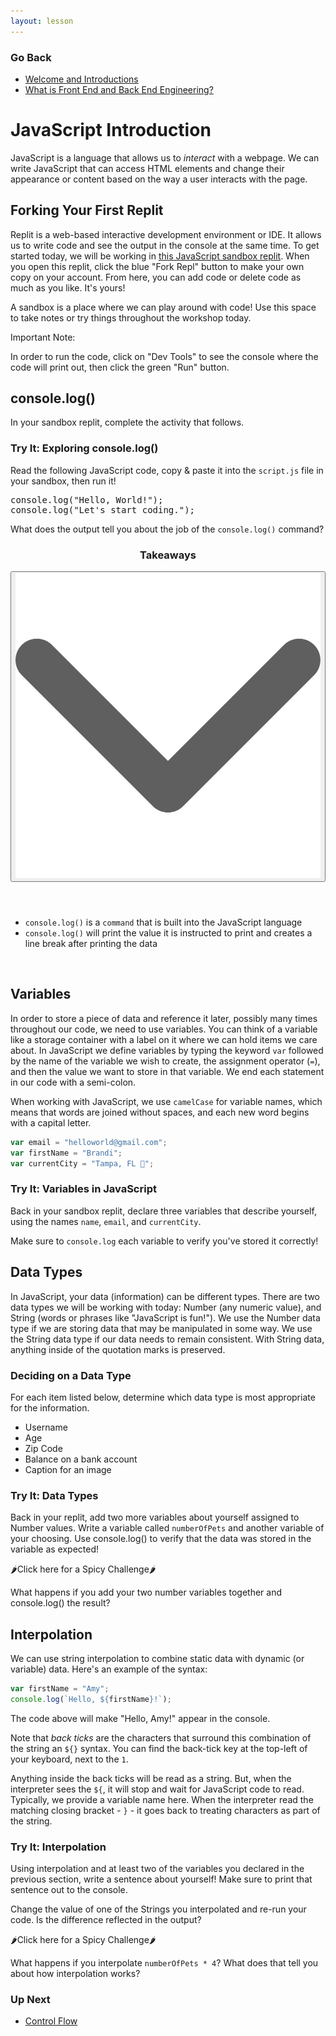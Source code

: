 ```yaml
---
layout: lesson
---
```


### Go Back

- [Welcome and Introductions](../)
- [What is Front End and Back End Engineering?](../what-is-fe-be)

# JavaScript Introduction

JavaScript is a language that allows us to _interact_ with a webpage. We can write JavaScript that can access HTML elements and change their appearance or content based on the way a user interacts with the page.

## Forking Your First Replit

Replit is a web-based interactive development environment or IDE. It allows us to write code and see the output in the console at the same time. To get started today, we will be working in <a href="https://replit.com/@turingschool/js-sandbox?v=1#index.html" target="blank">this JavaScript sandbox replit</a>. When you open this replit, click the blue "Fork Repl" button to make your own copy on your account. From here, you can add code or delete code as much as you like. It's yours!

A sandbox is a place where we can play around with code! Use this space to take notes or try things throughout the workshop today.

<div class='module-card fe-project-card'>
  <p class='standout'>Important Note:</p>
  <p>In order to run the code, click on "Dev Tools" to see the console where the code will print out, then click the green "Run" button.</p>
</div>

## console.log()

In your sandbox replit, complete the activity that follows.

<div class="try-it-new">
  <h3>Try It: Exploring console.log()</h3>
  <p>Read the following JavaScript code, copy & paste it into the <code>script.js</code> file in your sandbox, then run it!</p>
  <pre>console.log("Hello, World!");<br>console.log("Let's start coding.");</pre>
  <p>What does the output tell you about the job of the <code>console.log()</code> command?</p>
</div>

<div class="expander expander-lesson">
  <header>
    <h3 class="spicy-click">Takeaways</h3>
    <div>
      <button class="expander-btn">
          <img
            src="../../assets/icons/arrow.svg"
            alt="expander arrow icon" />
      </button>
    </div>
  </header>
  <div class="hide">
    <ul>
      <li><code>console.log()</code> is a <code>command</code> that is built into the JavaScript language</li>
      <li><code>console.log()</code> will print the value it is instructed to print and creates a line break after printing the data</li>
    </ul>
  </div>
</div>
<br>

## Variables

In order to store a piece of data and reference it later, possibly many times throughout our code, we need to use variables. You can think of a variable like a storage container with a label on it where we can hold items we care about. In JavaScript we define variables by typing the keyword <code>var</code> followed by the name of the variable we wish to create, the assignment operator (<code>=</code>), and then the value we want to store in that variable. We end each statement in our code with a semi-colon.

When working with JavaScript, we use <code>camelCase</code> for variable names, which means that words are joined without spaces, and each new word begins with a capital letter.

```js
var email = "helloworld@gmail.com";
var firstName = "Brandi";
var currentCity = "Tampa, FL 🌴";
```

<div class="try-it-new">
  <h3>Try It: Variables in JavaScript</h3>
  <p>Back in your sandbox replit, declare three variables that describe yourself, using the names <code>name</code>, <code>email</code>, and <code>currentCity</code>.</p>
  <p>Make sure to <code>console.log</code> each variable to verify you've stored it correctly!</p>
</div>

## Data Types

In JavaScript, your data (information) can be different types. There are two data types we will be working with today: Number (any numeric value), and String (words or phrases like "JavaScript is fun!"). We use the Number data type if we are storing data that may be manipulated in some way. We use the String data type if our data needs to remain consistent. With String data, anything inside of the quotation marks is preserved.

<div class="module-card fe-project-card">
  <h3>Deciding on a Data Type</h3>
  <p>For each item listed below, determine which data type is most appropriate for the information.
  <ul>
    <li>Username</li>
    <li>Age</li>
    <li>Zip Code</li>
    <li>Balance on a bank account</li>
    <li>Caption for an image</li>
  </ul>
  </p>
</div>

<div class="try-it-new">
  <h3>Try It: Data Types</h3>
  <p>Back in your replit, add two more variables about yourself assigned to Number values. Write a variable called <code>numberOfPets</code> and another variable of your choosing. Use console.log() to verify that the data was stored in the variable as expected!</p>
   <div class="spicy-container">
    <p class="spicy-click">
      <span role="img" aria-label="spicy pepper">🌶</span>Click here for a Spicy Challenge<span role="img" aria-label="spicy pepper">🌶</span>
    </p>
    <div class="spicy-toggle">
      <p>What happens if you add your two number variables together and console.log() the result?</p>
    </div>
  </div>
</div>

## Interpolation

We can use string interpolation to combine static data with dynamic (or variable) data. Here's an example of the syntax:

```js
var firstName = "Amy";
console.log(`Hello, ${firstName}!`);
```

The code above will make "Hello, Amy!" appear in the console.

Note that _back ticks_ are the characters that surround this combination of the string an `${}` syntax. You can find the back-tick key at the top-left of your keyboard, next to the `1`.

Anything inside the back ticks will be read as a string. But, when the interpreter sees the `${`, it will stop and wait for JavaScript code to read. Typically, we provide a variable name here. When the interpreter read the matching closing bracket - `}` - it goes back to treating characters as part of the string.

<div class="try-it-new">
  <h3>Try It: Interpolation</h3>
  <p>Using interpolation and at least two of the variables you declared in the previous section, write a sentence about yourself! Make sure to print that sentence out to the console.</p>
  <p>Change the value of one of the Strings you interpolated and re-run your code. Is the difference reflected in the output?</p>

  <div class="spicy-container">
    <p class="spicy-click">
      <span role="img" aria-label="spicy pepper">🌶</span>Click here for a Spicy Challenge<span role="img" aria-label="spicy pepper">🌶</span>
    </p>
    <div class="spicy-toggle">
      <p>What happens if you interpolate <code>numberOfPets * 4</code>? What does that tell you about how interpolation works?</p>
    </div>
  </div>
</div>

### Up Next

- [Control Flow](../control-flow)
